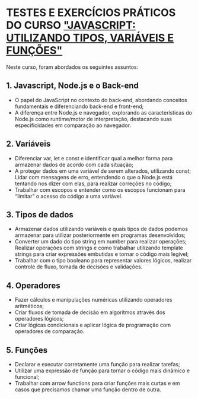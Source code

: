 # TESTES E EXERCÍCIOS PRÁTICOS DO CURSO ["JAVASCRIPT: UTILIZANDO TIPOS, VARIÁVEIS E FUNÇÕES"](https://cursos.alura.com.br/course/javascript-utilizando-tipos-variaveis-funcoes)

Neste curso, foram abordados os seguintes assuntos:

## 1. Javascript, Node.js e o Back-end

- O papel do JavaScript no contexto do back-end, abordando conceitos fundamentais e diferenciando back-end e front-end;
- A diferença entre Node.js e navegador, explorando as características do Node.js como runtime/motor de interpretação, destacando suas especificidades em comparação ao navegador.

## 2. Variáveis

- Diferenciar var, let e const e identificar qual a melhor forma para armazenar dados de acordo com cada situação;
- A proteger dados em uma variável de serem alterados, utilizando const;
Lidar com mensagens de erro, entendendo o que o Node.js está tentando nos dizer com elas, para realizar correções no código;
- Trabalhar com escopos e entender como os escopos funcionam para “limitar” o acesso do código a uma variável.

## 3. Tipos de dados

- Armazenar dados utilizando variáveis e quais tipos de dados podemos armazenar para utilizar posteriormente em programas desenvolvidos;
- Converter um dado do tipo string em number para realizar operações;
Realizar operações com strings e como trabalhar utilizando template strings para criar expressões embutidas e tornar o código mais legível;
- Trabalhar com o tipo booleano para representar valores lógicos, realizar controle de fluxo, tomada de decisões e validações.

## 4. Operadores

- Fazer cálculos e manipulações numéricas utilizando operadores aritméticos;
- Criar fluxos de tomada de decisão em algoritmos através dos operadores lógicos;
- Criar lógicas condicionais e aplicar lógica de programação com operadores de comparação. 

## 5. Funções

- Declarar e executar corretamente uma função para realizar tarefas;
- Utilizar uma expressão de função para tornar o código mais dinâmico e funcional;
- Trabalhar com arrow functions para criar funções mais curtas e em casos que precisamos chamar uma função dentro de outra.